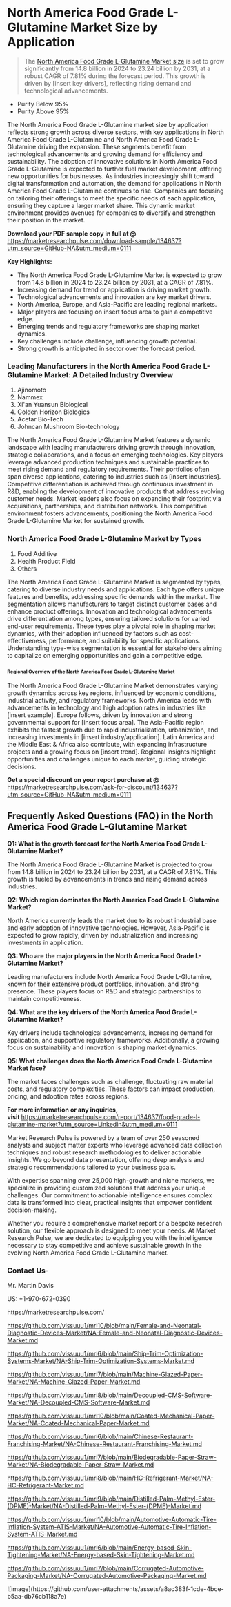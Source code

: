 <h1>North America Food Grade L-Glutamine Market&nbsp;Size by Application</h1><blockquote><p>The <a href="https://marketresearchpulse.com/download-sample/134637?utm_source=GitHub-NA&amp;utm_medium=0111">North America Food Grade L-Glutamine Market size</a> is set to grow significantly from 14.8 billion in 2024 to 23.24 billion by 2031, at a robust CAGR of 7.81% during the forecast period. This growth is driven by [insert key drivers], reflecting rising demand and technological advancements.</p></blockquote><ul><li>Purity Below 95%<li> Purity Above 95%</li></ul><p>The North America Food Grade L-Glutamine market size by application reflects strong growth across diverse sectors, with key applications in North America Food Grade L-Glutamine and North America Food Grade L-Glutamine driving the expansion. These segments benefit from technological advancements and growing demand for efficiency and sustainability. The adoption of innovative solutions in North America Food Grade L-Glutamine is expected to further fuel market development, offering new opportunities for businesses. As industries increasingly shift toward digital transformation and automation, the demand for applications in North America Food Grade L-Glutamine continues to rise. Companies are focusing on tailoring their offerings to meet the specific needs of each application, ensuring they capture a larger market share. This dynamic market environment provides avenues for companies to diversify and strengthen their position in the market.</p><p><strong>Download your PDF sample copy in full at @ </strong><a href="https://marketresearchpulse.com/download-sample/134637?utm_source=GitHub-NA&amp;utm_medium=0111">https://marketresearchpulse.com/download-sample/134637?utm_source=GitHub-NA&amp;utm_medium=0111</a></p><p><strong>Key Highlights: </strong></p><ul><li>The North America Food Grade L-Glutamine Market is expected to grow from 14.8 billion in 2024 to 23.24 billion by 2031, at a CAGR of 7.81%.</li><li>Increasing demand for trend or application is driving market growth.</li><li>Technological advancements and innovation are key market drivers.</li><li>North America, Europe, and Asia-Pacific are leading regional markets.</li><li>Major players are focusing on insert focus area to gain a competitive edge.</li><li>Emerging trends and regulatory frameworks are shaping market dynamics.</li><li>Key challenges include challenge, influencing growth potential.</li><li>Strong growth is anticipated in sector over the forecast period.</li></ul><h3>Leading Manufacturers in the North America Food Grade L-Glutamine Market: A Detailed Industry Overview</h3><ol><li>Ajinomoto</li><li>Nammex</li><li>Xi'an Yuansun Biological</li><li>Golden Horizon Biologics</li><li>Acetar Bio-Tech</li><li>Johncan Mushroom Bio-technology</li></ol><div class="flex max-w-full flex-col flex-grow"><div class="min-h-8 text-message flex w-full flex-col items-end gap-2 whitespace-normal break-words [.text-message+&amp;]:mt-5" dir="auto" data-message-author-role="assistant" data-message-id="fd8432e4-4910-450d-b182-61b7bfb0a01f" data-message-model-slug="gpt-4o"><div class="flex w-full flex-col gap-1 empty:hidden first:pt-[3px]"><div class="markdown prose w-full break-words dark:prose-invert light"><p>The North America Food Grade L-Glutamine Market features a dynamic landscape with leading manufacturers driving growth through innovation, strategic collaborations, and a focus on emerging technologies. Key players leverage advanced production techniques and sustainable practices to meet rising demand and regulatory requirements. Their portfolios often span diverse applications, catering to industries such as [insert industries]. Competitive differentiation is achieved through continuous investment in R&amp;D, enabling the development of innovative products that address evolving customer needs. Market leaders also focus on expanding their footprint via acquisitions, partnerships, and distribution networks. This competitive environment fosters advancements, positioning the North America Food Grade L-Glutamine Market for sustained growth.</p></div></div></div></div><h3>North America Food Grade L-Glutamine Market by Types</h3><ol><li>Food Additive<li> Health Product Field<li> Others</li></ol><div class="flex max-w-full flex-col flex-grow"><div class="min-h-8 text-message flex w-full flex-col items-end gap-2 whitespace-normal break-words [.text-message+&amp;]:mt-5" dir="auto" data-message-author-role="assistant" data-message-id="084470be-0bb7-4664-bddf-5156b4f41249" data-message-model-slug="gpt-4o-mini"><div class="flex w-full flex-col gap-1 empty:hidden first:pt-[3px]"><div class="markdown prose w-full break-words dark:prose-invert light"><p>The North America Food Grade L-Glutamine Market is segmented by types, catering to diverse industry needs and applications. Each type offers unique features and benefits, addressing specific demands within the market. The segmentation allows manufacturers to target distinct customer bases and enhance product offerings. Innovation and technological advancements drive differentiation among types, ensuring tailored solutions for varied end-user requirements. These types play a pivotal role in shaping market dynamics, with their adoption influenced by factors such as cost-effectiveness, performance, and suitability for specific applications. Understanding type-wise segmentation is essential for stakeholders aiming to capitalize on emerging opportunities and gain a competitive edge.</p></div></div></div></div><h3><span style="font-size: 11px;">Regional Overview of the North America Food Grade L-Glutamine Market</span></h3><div class="flex max-w-full flex-col flex-grow"><div class="min-h-8 text-message flex w-full flex-col items-end gap-2 whitespace-normal break-words [.text-message+&amp;]:mt-5" dir="auto" data-message-author-role="assistant" data-message-id="e9038762-ce64-4e30-91c9-9bd413514231" data-message-model-slug="gpt-4o-mini"><div class="flex w-full flex-col gap-1 empty:hidden first:pt-[3px]"><div class="markdown prose w-full break-words dark:prose-invert light"><p>The North America Food Grade L-Glutamine Market demonstrates varying growth dynamics across key regions, influenced by economic conditions, industrial activity, and regulatory frameworks. North America leads with advancements in technology and high adoption rates in industries like [insert example]. Europe follows, driven by innovation and strong governmental support for [insert focus area]. The Asia-Pacific region exhibits the fastest growth due to rapid industrialization, urbanization, and increasing investments in [insert industry/application]. Latin America and the Middle East &amp; Africa also contribute, with expanding infrastructure projects and a growing focus on [insert trend]. Regional insights highlight opportunities and challenges unique to each market, guiding strategic decisions.</p></div></div></div></div><p><strong>Get a special discount on your report purchase at @ </strong><a href="https://marketresearchpulse.com/ask-for-discount/134637?utm_source=GitHub-NA&amp;utm_medium=0111">https://marketresearchpulse.com/ask-for-discount/134637?utm_source=GitHub-NA&amp;utm_medium=0111</a></p><h2>Frequently Asked Questions (FAQ) in the North America Food Grade L-Glutamine Market</h2><p><strong>Q1: What is the growth forecast for the North America Food Grade L-Glutamine Market?</strong></p><p>The North America Food Grade L-Glutamine Market is projected to grow from 14.8 billion in 2024 to 23.24 billion by 2031, at a CAGR of 7.81%. This growth is fueled by advancements in trends and rising demand across industries.</p><p><strong>Q2: Which region dominates the North America Food Grade L-Glutamine Market?</strong></p><p>North America currently leads the market due to its robust industrial base and early adoption of innovative technologies. However, Asia-Pacific is expected to grow rapidly, driven by industrialization and increasing investments in application.</p><p><strong>Q3: Who are the major players in the North America Food Grade L-Glutamine Market?</strong></p><p>Leading manufacturers include North America Food Grade L-Glutamine, known for their extensive product portfolios, innovation, and strong presence. These players focus on R&amp;D and strategic partnerships to maintain competitiveness.</p><p><strong>Q4: What are the key drivers of the North America Food Grade L-Glutamine Market?</strong></p><p>Key drivers include technological advancements, increasing demand for application, and supportive regulatory frameworks. Additionally, a growing focus on sustainability and innovation is shaping market dynamics.</p><p><strong>Q5: What challenges does the North America Food Grade L-Glutamine Market face?</strong></p><p>The market faces challenges such as challenge, fluctuating raw material costs, and regulatory complexities. These factors can impact production, pricing, and adoption rates across regions.</p><p><strong>For more information or any inquiries, visit&nbsp;</strong><a href="https://marketresearchpulse.com/report/134637/food-grade-l-glutamine-market?utm_source=Linkedin&utm_medium=0111">https://marketresearchpulse.com/report/134637/food-grade-l-glutamine-market?utm_source=Linkedin&utm_medium=0111</a></p><p>Market Research Pulse is powered by a team of over 250 seasoned analysts and subject matter experts who leverage advanced data collection techniques and robust research methodologies to deliver actionable insights. We go beyond data presentation, offering deep analysis and strategic recommendations tailored to your business goals.</p><p>With expertise spanning over 25,000 high-growth and niche markets, we specialize in providing customized solutions that address your unique challenges. Our commitment to actionable intelligence ensures complex data is transformed into clear, practical insights that empower confident decision-making.</p><p>Whether you require a comprehensive market report or a bespoke research solution, our flexible approach is designed to meet your needs. At Market Research Pulse, we are dedicated to equipping you with the intelligence necessary to stay competitive and achieve sustainable growth in the evolving North America Food Grade L-Glutamine market.</p><h3><strong>Contact Us-</strong></h3><p>Mr. Martin Davis</p><p>US: +1-970-672-0390</p><p>https://marketresearchpulse.com/</p><p><a href="https://github.com/vissuuu1/mri10/blob/main/Female-and-Neonatal-Diagnostic-Devices-Market/NA-Female-and-Neonatal-Diagnostic-Devices-Market.md">https://github.com/vissuuu1/mri10/blob/main/Female-and-Neonatal-Diagnostic-Devices-Market/NA-Female-and-Neonatal-Diagnostic-Devices-Market.md</a></p><p><a href="https://github.com/vissuuu1/mri6/blob/main/Ship-Trim-Optimization-Systems-Market/NA-Ship-Trim-Optimization-Systems-Market.md">https://github.com/vissuuu1/mri6/blob/main/Ship-Trim-Optimization-Systems-Market/NA-Ship-Trim-Optimization-Systems-Market.md</a></p><p><a href="https://github.com/vissuuu1/mri7/blob/main/Machine-Glazed-Paper-Market/NA-Machine-Glazed-Paper-Market.md">https://github.com/vissuuu1/mri7/blob/main/Machine-Glazed-Paper-Market/NA-Machine-Glazed-Paper-Market.md</a></p><p><a href="https://github.com/vissuuu1/mri8/blob/main/Decoupled-CMS-Software-Market/NA-Decoupled-CMS-Software-Market.md">https://github.com/vissuuu1/mri8/blob/main/Decoupled-CMS-Software-Market/NA-Decoupled-CMS-Software-Market.md</a></p><p><a href="https://github.com/vissuuu1/mri10/blob/main/Coated-Mechanical-Paper-Market/NA-Coated-Mechanical-Paper-Market.md">https://github.com/vissuuu1/mri10/blob/main/Coated-Mechanical-Paper-Market/NA-Coated-Mechanical-Paper-Market.md</a></p><p><a href="https://github.com/vissuuu1/mri6/blob/main/Chinese-Restaurant-Franchising-Market/NA-Chinese-Restaurant-Franchising-Market.md">https://github.com/vissuuu1/mri6/blob/main/Chinese-Restaurant-Franchising-Market/NA-Chinese-Restaurant-Franchising-Market.md</a></p><p><a href="https://github.com/vissuuu1/mri7/blob/main/Biodegradable-Paper-Straw-Market/NA-Biodegradable-Paper-Straw-Market.md">https://github.com/vissuuu1/mri7/blob/main/Biodegradable-Paper-Straw-Market/NA-Biodegradable-Paper-Straw-Market.md</a></p><p><a href="https://github.com/vissuuu1/mri8/blob/main/HC-Refrigerant-Market/NA-HC-Refrigerant-Market.md">https://github.com/vissuuu1/mri8/blob/main/HC-Refrigerant-Market/NA-HC-Refrigerant-Market.md</a></p><p><a href="https://github.com/vissuuu1/mri9/blob/main/Distilled-Palm-Methyl-Ester-(DPME)-Market/NA-Distilled-Palm-Methyl-Ester-(DPME)-Market.md">https://github.com/vissuuu1/mri9/blob/main/Distilled-Palm-Methyl-Ester-(DPME)-Market/NA-Distilled-Palm-Methyl-Ester-(DPME)-Market.md</a></p><p><a href="https://github.com/vissuuu1/mri10/blob/main/Automotive-Automatic-Tire-Inflation-System-ATIS-Market/NA-Automotive-Automatic-Tire-Inflation-System-ATIS-Market.md">https://github.com/vissuuu1/mri10/blob/main/Automotive-Automatic-Tire-Inflation-System-ATIS-Market/NA-Automotive-Automatic-Tire-Inflation-System-ATIS-Market.md</a></p><p><a href="https://github.com/vissuuu1/mri6/blob/main/Energy-based-Skin-Tightening-Market/NA-Energy-based-Skin-Tightening-Market.md">https://github.com/vissuuu1/mri6/blob/main/Energy-based-Skin-Tightening-Market/NA-Energy-based-Skin-Tightening-Market.md</a></p><p><a href="https://github.com/vissuuu1/mri7/blob/main/Corrugated-Automotive-Packaging-Market/NA-Corrugated-Automotive-Packaging-Market.md">https://github.com/vissuuu1/mri7/blob/main/Corrugated-Automotive-Packaging-Market/NA-Corrugated-Automotive-Packaging-Market.md</a></p>
![image](https://github.com/user-attachments/assets/a8ac383f-1cde-4bce-b5aa-db76cb118a7e)
